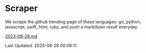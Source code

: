 # Scraper

We scrape the github trending page of these languages: go, python, javascript, swift, html, ruby, and push a markdown result everyday.

[2023-08-28.md](https://github.com/henson/Scraper/blob/master/2023-08-28.md)

Last Updated: 2023-08-28 00:08:11